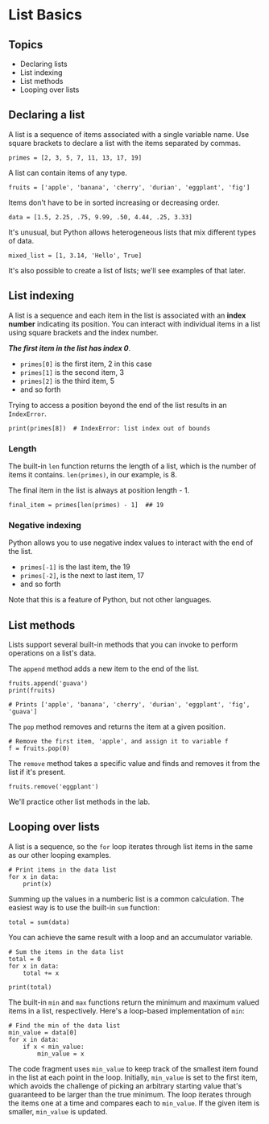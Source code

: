 # List Basics

## Topics

- Declaring lists
- List indexing
- List methods
- Looping over lists

## Declaring a list

A list is a sequence of items associated with a single variable name. Use square brackets to declare a list with the items separated by commas.
```
primes = [2, 3, 5, 7, 11, 13, 17, 19]
```
A list can contain items of any type.
```
fruits = ['apple', 'banana', 'cherry', 'durian', 'eggplant', 'fig']
```
Items don't have to be in sorted increasing or decreasing order.
```
data = [1.5, 2.25, .75, 9.99, .50, 4.44, .25, 3.33]
```
It's unusual, but Python allows heterogeneous lists that mix different types of data.
```
mixed_list = [1, 3.14, 'Hello', True]
```
It's also possible to create a list of lists; we'll see examples of that later.

## List indexing

A list is a sequence and each item in the list is associated with an **index number** indicating its position. You can interact with individual items in a list using square brackets and the index number.

***The first item in the list has index 0***.

- `primes[0]` is the first item, 2 in this case
- `primes[1]` is the second item, 3
- `primes[2]` is the third item, 5
- and so forth

Trying to access a position beyond the end of the list results in an `IndexError`.
```
print(primes[8])  # IndexError: list index out of bounds
```

### Length
The built-in `len` function returns the length of a list, which is the number of items it contains. `len(primes)`, in our example, is 8.

The final item in the list is always at position length - 1.
```
final_item = primes[len(primes) - 1]  ## 19
```

### Negative indexing

Python allows you to use negative index values to interact with the end of the list.

- `primes[-1]` is the last item, the 19
- `primes[-2]`, is the next to last item, 17
- and so forth

Note that this is a feature of Python, but not other languages.

## List methods

Lists support several built-in methods that you can invoke to perform operations on a list's data.

The `append` method adds a new item to the end of the list.
```
fruits.append('guava')
print(fruits)

# Prints ['apple', 'banana', 'cherry', 'durian', 'eggplant', 'fig', 'guava']
```

The `pop` method removes and returns the item at a given position.
```
# Remove the first item, 'apple', and assign it to variable f
f = fruits.pop(0)
```

The `remove` method takes a specific value and finds and removes it from the list if it's present.
```
fruits.remove('eggplant')
```

We'll practice other list methods in the lab.


## Looping over lists

A list is a sequence, so the `for` loop iterates through list items in the same as our other looping examples.
```
# Print items in the data list
for x in data:
    print(x)
```

Summing up the values in a numberic list is a common calculation. The easiest way is to use the built-in `sum` function:
```
total = sum(data)
```
You can achieve the same result with a loop and an accumulator variable.
```
# Sum the items in the data list
total = 0
for x in data:
    total += x

print(total)
```

The built-in `min` and `max` functions return the minimum and maximum valued items in a list, respectively. Here's a loop-based implementation of `min`:
```
# Find the min of the data list
min_value = data[0]
for x in data:
    if x < min_value:
        min_value = x
```
The code fragment uses `min_value` to keep track of the smallest item found in the list at each point in the loop. Initially, `min_value` is set to the first item, which avoids the challenge of picking an arbitrary starting value that's guaranteed to be larger than the true minimum. The loop iterates through the items one at a time and compares each to `min_value`. If the given item is smaller, `min_value` is updated.
